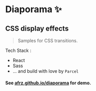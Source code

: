 # Diaporama :sparkles:

## CSS display effects

> Samples for CSS transitions.

Tech Stack :

* React
* Sass
* ... and build with love by `Parcel`

#### See [afrz.github.io/diaporama](https://afrz.github.io/diaporama/docs) for demo.
